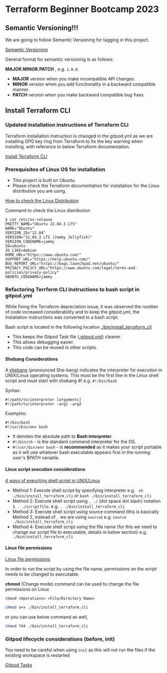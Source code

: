 # Terraform Beginner Bootcamp 2023

## Semantic Versioning!!!

We are going to follow Semantic Versioning for tagging in this project.

[Semantic Versioning](https://semver.org/)

General format for semantic versioning is as follows:

**MAJOR.MINOR.PATCH** , e.g. `1.0.0`

- **MAJOR** version when you make incompatible API changes.
- **MINOR** version when you add functionality in a backward compatible manner.
- **PATCH** version when you make backward compatible bug fixes.

## Install Terraform CLI

### Updated installation instructions of Terraform CLI
Terraform installation instruction is changed in the gitpod.yml as we are installing GPG key ring from Terraform to fix the key warning when installing, with reference to below Terraform documentation.

[Install Terraform CLI](https://developer.hashicorp.com/terraform/tutorials/aws-get-started/install-cli)

### Prerequisites of Linux OS for installation

- This project is built on Ubuntu.
- Please check the Terraform documentation for installation for the Linux distribution you are using.

[How to check the Linux Distribution](https://www.cyberciti.biz/faq/how-to-check-os-version-in-linux-command-line/)

Command to check the Linux distribution
```
$ cat /etc/os-release
PRETTY_NAME="Ubuntu 22.04.3 LTS"
NAME="Ubuntu"
VERSION_ID="22.04"
VERSION="22.04.3 LTS (Jammy Jellyfish)"
VERSION_CODENAME=jammy
ID=ubuntu
ID_LIKE=debian
HOME_URL="https://www.ubuntu.com/"
SUPPORT_URL="https://help.ubuntu.com/"
BUG_REPORT_URL="https://bugs.launchpad.net/ubuntu/"
PRIVACY_POLICY_URL="https://www.ubuntu.com/legal/terms-and-policies/privacy-policy"
UBUNTU_CODENAME=jammy

```

### Refactoring Terrform CLI instructions to bash script in gitpod.yml

While fixing the Terraform depreciation issue, it was observed the number of code increased considerability and to keep the gitpod.yml, the installation instructions was converted to a bash script.

Bash script is located in the following location [./bin/install_terraform_cli](./bin/install_terraform_cli)

- This keeps the Gitpod Task file ([.gitpod.yml](.gitpod.yml)) cleaner.
- This allows debugging easier.
- This code can be reused in other scripts.

#### Shebang Considerations

A [shebang](https://bash.cyberciti.biz/guide/Shebang) (pronounced Sha-bang) indicates the interpreter for execution in UNIX/Linux operating systems. This must be the first line in the Linux shell script and must start with shebang #! e.g. `#!/bin/bash`

Syntax:

```
#!/path/to/interpreter [arguments]
#!/path/to/interpreter -arg1 -arg2
```

Examples:

```
#!/bin/bash
#!/usr/bin/env bash
```

- It denotes the absolute path to **Bash interpreter**.
- `#!/bin/sh` - is the standard command interpreter for the OS.
- `#!/usr/bin/env bash` - is **recommended** as it makes your script portable as it will use whatever bash executable appears first in the running user's $PATH variable.

#### Linux script execution considerations

[4 ways of exeucting shell script in UNIX/Linux](https://www.thegeekstuff.com/2010/07/execute-shell-script/)

- Method 1: Execute shell script by specifying interpreter  e.g. ` sh ./bin/install_terraform_cli` or `bash ./bin/install_terraform_cli`
- Method 2: Execute shell script using `. ./` (dot space dot slash) notation `$ . ./scriptfile`. e.g. `. ./bin/install_terraform_cli`
- Method 3: Execute shell script using source command (this is basically Method 2, instead of `.` we are using `source`) e.g. `source ./bin/install_terraform_cli`
- Method 4: Execute shell script using the file name (for this we need to change our script file to executable, details in below section) e.g. ` ./bin/install_terraform_cli`

#### Linux file permissions

[Linux file permissions](https://www.freecodecamp.org/news/file-permissions-in-linux-chmod-command-explained/)

In order to run the script by using the file name, permissions on the script needs to be changed to executable.

**chmod** (Change mode) command can be used to change the file permissions on Linux

```
chmod <Operations> <File/Directory Name>
```

```sh
chmod u+x ./bin/install_terraform_cli
```

or you can use below command as well,

```sh
chmod 744 ./bin/install_terraform_cli
```

### Gitpod lifecycle considerations (before, init)

You need to be careful when using `init` as this will not run the files if the existing workspace is restarted

[Gitpod Tasks](https://www.gitpod.io/docs/configure/workspaces/tasks)